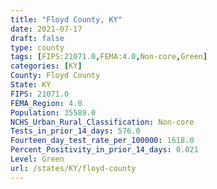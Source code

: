 ```yaml
---
title: "Floyd County, KY"
date: 2021-07-17
draft: false
type: county
tags: [FIPS:21071.0,FEMA:4.0,Non-core,Green]
categories: [KY]
County: Floyd County
State: KY
FIPS: 21071.0
FEMA_Region: 4.0
Population: 35589.0
NCHS_Urban_Rural_Classification: Non-core
Tests_in_prior_14_days: 576.0
Fourteen_day_test_rate_per_100000: 1618.0
Percent_Positivity_in_prior_14_days: 0.021
Level: Green
url: /states/KY/floyd-county
---
```



